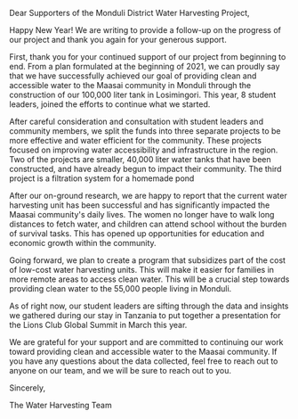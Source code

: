 Dear Supporters of the Monduli District Water Harvesting Project,

Happy New Year! We are writing to provide a follow-up on the progress of our project and thank you again for your generous support.

First, thank you for your continued support of our project from beginning to end. From a plan formulated at the beginning of 2021, we can proudly say that we have successfully achieved our goal of providing clean and accessible water to the Maasai community in Monduli through the construction of our 100,000 liter tank in Losimingori. This year, 8 student leaders, joined the efforts to continue what we started.

After careful consideration and consultation with student leaders and community members, we split the funds into three separate projects to be more effective and water efficient for the community. These projects focused on improving water accessibility and infrastructure in the region. Two of the projects are smaller, 40,000 liter water tanks that have been constructed, and have already begun to impact their community. The third project is a filtration system for a homemade pond 

After our on-ground research, we are happy to report that the current water harvesting unit has been successful and has significantly impacted the Maasai community's daily lives. The women no longer have to walk long distances to fetch water, and children can attend school without the burden of survival tasks. This has opened up opportunities for education and economic growth within the community.

Going forward, we plan to create a program that subsidizes part of the cost of low-cost water harvesting units. This will make it easier for families in more remote areas to access clean water. This will be a crucial step towards providing clean water to the 55,000 people living in Monduli.

As of right now, our student leaders are sifting through the data and insights we gathered during our stay in Tanzania to put together a presentation for the Lions Club Global Summit in March this year.

We are grateful for your support and are committed to continuing our work toward providing clean and accessible water to the Maasai community. If you have any questions about the data collected, feel free to reach out to anyone on our team, and we will be sure to reach out to you.

Sincerely,

The Water Harvesting Team

